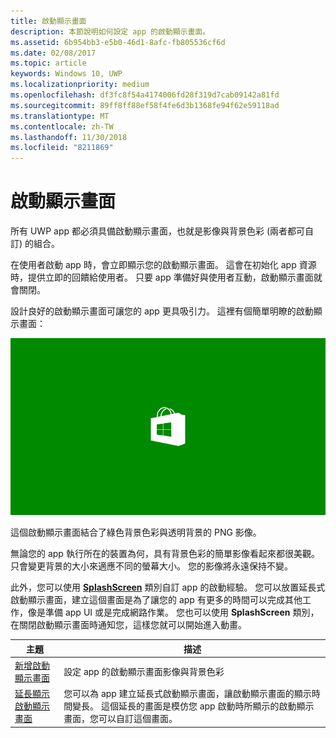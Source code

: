 ```yaml
---
title: 啟動顯示畫面
description: 本節說明如何設定 app 的啟動顯示畫面。
ms.assetid: 6b954bb3-e5b0-46d1-8afc-fb805536cf6d
ms.date: 02/08/2017
ms.topic: article
keywords: Windows 10, UWP
ms.localizationpriority: medium
ms.openlocfilehash: df3fc8f54a4174006fd28f319d7cab09142a81fd
ms.sourcegitcommit: 89ff8ff88ef58f4fe6d3b1368fe94f62e59118ad
ms.translationtype: MT
ms.contentlocale: zh-TW
ms.lasthandoff: 11/30/2018
ms.locfileid: "8211869"
---
```

# <a name="splash-screens"></a>啟動顯示畫面

所有 UWP app 都必須具備啟動顯示畫面，也就是影像與背景色彩 (兩者都可自訂) 的組合。

在使用者啟動 app 時，會立即顯示您的啟動顯示畫面。 這會在初始化 app 資源時，提供立即的回饋給使用者。 只要 app 準備好與使用者互動，啟動顯示畫面就會關閉。

設計良好的啟動顯示畫面可讓您的 app 更具吸引力。 這裡有個簡單明瞭的啟動顯示畫面：

![啟動顯示畫面範例中縮放比例 75% 的啟動顯示畫面的螢幕擷取畫面。](images/regularsplashscreen.png)

這個啟動顯示畫面結合了綠色背景色彩與透明背景的 PNG 影像。

無論您的 app 執行所在的裝置為何，具有背景色彩的簡單影像看起來都很美觀。 只會變更背景的大小來適應不同的螢幕大小。 您的影像將永遠保持不變。

此外，您可以使用 [**SplashScreen**](https://msdn.microsoft.com/library/windows/apps/br224763) 類別自訂 app 的啟動經驗。 您可以放置延長式啟動顯示畫面，建立這個畫面是為了讓您的 app 有更多的時間可以完成其他工作，像是準備 app UI 或是完成網路作業。 您也可以使用 **SplashScreen** 類別，在關閉啟動顯示畫面時通知您，這樣您就可以開始進入動畫。

| 主題 | 描述 |
|-------|-------------|
| [新增啟動顯示畫面](add-a-splash-screen.md) | 設定 app 的啟動顯示畫面影像與背景色彩 |
| [延長顯示啟動顯示畫面](create-a-customized-splash-screen.md) | 您可以為 app 建立延長式啟動顯示畫面，讓啟動顯示畫面的顯示時間變長。 這個延長的畫面是模仿您 app 啟動時所顯示的啟動顯示畫面，您可以自訂這個畫面。 |